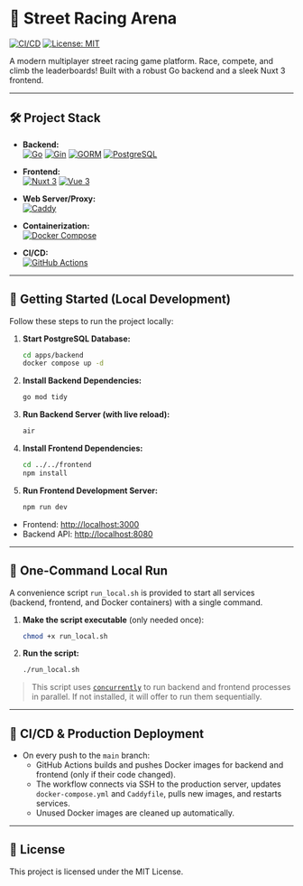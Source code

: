 # 🚗 Street Racing Arena

[![CI/CD](https://github.com/muraragi/street-racing-arena/actions/workflows/deploy.yml/badge.svg)](https://github.com/muraragi/street-racing-arena/actions/workflows/deploy.yml)
[![License: MIT](https://img.shields.io/badge/License-MIT-yellow.svg)](LICENSE)

A modern multiplayer street racing game platform. Race, compete, and climb the leaderboards! Built with a robust Go backend and a sleek Nuxt 3 frontend.

---

## 🛠️ Project Stack

- **Backend:**  
  [![Go](https://img.shields.io/badge/Go-00ADD8?logo=go&logoColor=white&style=rounded)](https://golang.org/)
  [![Gin](https://img.shields.io/badge/Gin-00B386?logo=go&logoColor=white&style=rounded)](https://gin-gonic.com/)
  [![GORM](https://img.shields.io/badge/GORM-FF7043?logo=go&logoColor=white&style=rounded)](https://gorm.io/)
  [![PostgreSQL](https://img.shields.io/badge/PostgreSQL-4169E1?logo=postgresql&logoColor=white&style=rounded)](https://www.postgresql.org/)

- **Frontend:**  
  [![Nuxt 3](https://img.shields.io/badge/Nuxt_3-00DC82?logo=nuxt.js&logoColor=white&style=rounded)](https://nuxt.com/)
  [![Vue 3](https://img.shields.io/badge/Vue_3-4FC08D?logo=vue.js&logoColor=white&style=rounded)](https://vuejs.org/)

- **Web Server/Proxy:**  
  [![Caddy](https://img.shields.io/badge/Caddy-00C7B7?logo=caddy&logoColor=white&style=rounded)](https://caddyserver.com/)

- **Containerization:**  
  [![Docker Compose](https://img.shields.io/badge/Docker_Compose-2496ED?logo=docker&logoColor=white&style=rounded)](https://docs.docker.com/compose/)

- **CI/CD:**  
  [![GitHub Actions](https://img.shields.io/badge/GitHub_Actions-2088FF?logo=githubactions&logoColor=white&style=rounded)](https://github.com/features/actions)

---

## 🚀 Getting Started (Local Development)

Follow these steps to run the project locally:

1. **Start PostgreSQL Database:**
   ```bash
   cd apps/backend
   docker compose up -d
   ```
2. **Install Backend Dependencies:**
   ```bash
   go mod tidy
   ```
3. **Run Backend Server (with live reload):**
   ```bash
   air
   ```
4. **Install Frontend Dependencies:**
   ```bash
   cd ../../frontend
   npm install
   ```
5. **Run Frontend Development Server:**
   ```bash
   npm run dev
   ```

- Frontend: [http://localhost:3000](http://localhost:3000)
- Backend API: [http://localhost:8080](http://localhost:8080)

---

## 🐳 One-Command Local Run

A convenience script `run_local.sh` is provided to start all services (backend, frontend, and Docker containers) with a single command.

1. **Make the script executable** (only needed once):
   ```bash
   chmod +x run_local.sh
   ```
2. **Run the script:**
   ```bash
   ./run_local.sh
   ```

> This script uses [`concurrently`](https://www.npmjs.com/package/concurrently) to run backend and frontend processes in parallel. If not installed, it will offer to run them sequentially.

---

## 🚢 CI/CD & Production Deployment

- On every push to the `main` branch:
  - GitHub Actions builds and pushes Docker images for backend and frontend (only if their code changed).
  - The workflow connects via SSH to the production server, updates `docker-compose.yml` and `Caddyfile`, pulls new images, and restarts services.
  - Unused Docker images are cleaned up automatically.

---

## 📄 License

This project is licensed under the MIT License.
